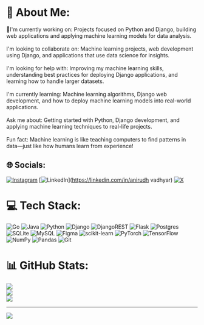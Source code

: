 # 💫 About Me:
🔭I'm currently working on: Projects focused on Python and Django, building web applications and applying machine learning models for data analysis.<br><br>I'm looking to collaborate on: Machine learning projects, web development using Django, and applications that use data science for insights.<br><br>I'm looking for help with: Improving my machine learning skills, understanding best practices for deploying Django applications, and learning how to handle larger datasets.<br><br>I'm currently learning: Machine learning algorithms, Django web development, and how to deploy machine learning models into real-world applications.<br><br>Ask me about: Getting started with Python, Django development, and applying machine learning techniques to real-life projects.<br><br>Fun fact: Machine learning is like teaching computers to find patterns in data—just like how humans learn from experience! 


## 🌐 Socials:
[![Instagram](https://img.shields.io/badge/Instagram-%23E4405F.svg?logo=Instagram&logoColor=white)](https://instagram.com/anirudh_vadhyar) [![LinkedIn](https://img.shields.io/badge/LinkedIn-%230077B5.svg?logo=linkedin&logoColor=white)](https://linkedin.com/in/anirudh vadhyar) [![X](https://img.shields.io/badge/X-black.svg?logo=X&logoColor=white)](https://x.com/anirudh_vadhyar) 

# 💻 Tech Stack:
![Go](https://img.shields.io/badge/go-%2300ADD8.svg?style=for-the-badge&logo=go&logoColor=white) ![Java](https://img.shields.io/badge/java-%23ED8B00.svg?style=for-the-badge&logo=openjdk&logoColor=white) ![Python](https://img.shields.io/badge/python-3670A0?style=for-the-badge&logo=python&logoColor=ffdd54) ![Django](https://img.shields.io/badge/django-%23092E20.svg?style=for-the-badge&logo=django&logoColor=white) ![DjangoREST](https://img.shields.io/badge/DJANGO-REST-ff1709?style=for-the-badge&logo=django&logoColor=white&color=ff1709&labelColor=gray) ![Flask](https://img.shields.io/badge/flask-%23000.svg?style=for-the-badge&logo=flask&logoColor=white) ![Postgres](https://img.shields.io/badge/postgres-%23316192.svg?style=for-the-badge&logo=postgresql&logoColor=white) ![SQLite](https://img.shields.io/badge/sqlite-%2307405e.svg?style=for-the-badge&logo=sqlite&logoColor=white) ![MySQL](https://img.shields.io/badge/mysql-4479A1.svg?style=for-the-badge&logo=mysql&logoColor=white) ![Figma](https://img.shields.io/badge/figma-%23F24E1E.svg?style=for-the-badge&logo=figma&logoColor=white) ![scikit-learn](https://img.shields.io/badge/scikit--learn-%23F7931E.svg?style=for-the-badge&logo=scikit-learn&logoColor=white) ![PyTorch](https://img.shields.io/badge/PyTorch-%23EE4C2C.svg?style=for-the-badge&logo=PyTorch&logoColor=white) ![TensorFlow](https://img.shields.io/badge/TensorFlow-%23FF6F00.svg?style=for-the-badge&logo=TensorFlow&logoColor=white) ![NumPy](https://img.shields.io/badge/numpy-%23013243.svg?style=for-the-badge&logo=numpy&logoColor=white) ![Pandas](https://img.shields.io/badge/pandas-%23150458.svg?style=for-the-badge&logo=pandas&logoColor=white) ![Git](https://img.shields.io/badge/git-%23F05033.svg?style=for-the-badge&logo=git&logoColor=white)
# 📊 GitHub Stats:
![](https://github-readme-stats.vercel.app/api?username=anirudhuv&theme=dark&hide_border=false&include_all_commits=false&count_private=false)<br/>
![](https://github-readme-streak-stats.herokuapp.com/?user=anirudhuv&theme=dark&hide_border=false)<br/>
![](https://github-readme-stats.vercel.app/api/top-langs/?username=anirudhuv&theme=dark&hide_border=false&include_all_commits=false&count_private=false&layout=compact)

---
[![](https://visitcount.itsvg.in/api?id=anirudhuv&icon=0&color=0)](https://visitcount.itsvg.in)

